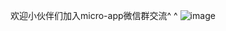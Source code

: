 
欢迎小伙伴们加入micro-app微信群交流^ ^
![image](https://github.com/user-attachments/assets/f568dd7e-ff65-4496-940b-140a8263556b)






















